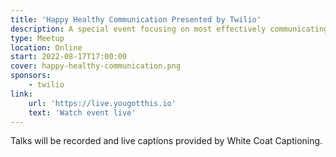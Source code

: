 ```yaml
---
title: 'Happy Healthy Communication Presented by Twilio'
description: A special event focusing on most effectively communicating with your colleagues, comrades, and co-conspirators.
type: Meetup
location: Online
start: 2022-08-17T17:00:00
cover: happy-healthy-communication.png
sponsors:
    - twilio
link:
    url: 'https://live.yougotthis.io'
    text: 'Watch event live'
---
```


Talks will be recorded and live captions provided by White Coat Captioning.

<event-session
    title="Welcome To Happy Healthy Communication"
    start="2022-06-08T17:00:00Z">
</event-session>

<!-- 5 MIN TWILIO SEGMENT HERE -->

<event-session
    title="Communicating & Upholding Your Boundaries"
    start="2022-06-08T17:10:00Z"
    :speakers="['suze-shardlow']"
    description="'No' is a complete sentence and it's often a difficult word to say, and as a result, we sometimes end up with situations, environments, tasks, and treatment we don't want. Setting boundaries helps us to understand and establish our limits and are essential for our health, but they are useless if we don't communicate and enforce them. This talk will take you through how to let someone know they have crossed the line, how to tell them it won't be happening again, and deciding in advance how you will uphold your boundary if they are crossed.">
</event-session>

<event-session
    title="Making Your Meetings Effective"
    start="2022-06-08T17:30:00Z"
    :speakers="['naomi-pentrel']"
    description="Whether remote or in-person, you should always ensure any meeting you call for is effective. There are three things you can do to make your meetings effective: make sure everyone knows the purpose of meeting, practice being a good host, and ensure everything is well documented. In this talk, we will cover how to nail each of these three cornerstones of effective meetings. As a bonus, we will talk about the playbook for running effective meetings like a C-level.">
</event-session>

<event-session
    title="Principles for Asynchronous Working"
    start="2022-06-08T17:50:00Z"
    :speakers="['joe-nash']"
    description="Asynchronous workflows enable us to get our work done flexibly and quickly, without compromising on what else in important in our lifestyles. In this talk, we’ll learn the key principles that lead to effective asynchronous working, discuss how asynchronicity benefits everyone on the team, and how you can implement asynchronous workflows.">
</event-session>

<!-- 10 MIN TWILIO SEGMENT HERE -->

<event-session
    title="Changing Your Mind"
    start="2022-06-08T18:20:00Z"
    :speakers="['eriol-fox']"
    description="When we receive new information or context on something we've agreed to, we often believe it's bad to change our mind. In this talk, we will discuss how to communicate effectively and take a potentially uncomfortable or horrifying conversation into one which empowers you to do your best work.">
</event-session>

<event-session
    title="Begin Active Listening Today"
    start="2022-06-08T18:40:00Z"
    :speakers="['amy-dickens']"
    description="In a world where notifications are rife, paying attention during meetings and one-to-one conversations can be tough. In this talk, we'll cover the five core tenants of active listening and how you can apply them to your day-to-day life.">
</event-session>
